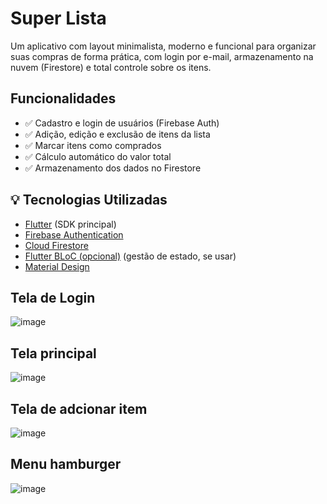 # Super Lista

Um aplicativo com layout minimalista, moderno e funcional para organizar suas compras de forma prática, com login por e-mail, armazenamento na nuvem (Firestore) e total controle sobre os itens.

##  Funcionalidades

- ✅ Cadastro e login de usuários (Firebase Auth)
- ✅ Adição, edição e exclusão de itens da lista
- ✅ Marcar itens como comprados
- ✅ Cálculo automático do valor total
- ✅ Armazenamento dos dados no Firestore

## 💡 Tecnologias Utilizadas

- [Flutter](https://flutter.dev/) (SDK principal)
- [Firebase Authentication](https://firebase.google.com/products/auth)
- [Cloud Firestore](https://firebase.google.com/products/firestore)
- [Flutter BLoC (opcional)](https://bloclibrary.dev/) (gestão de estado, se usar)
- [Material Design](https://m3.material.io/)

## Tela de Login
![image](https://github.com/user-attachments/assets/566544cc-1208-40ca-a892-be1b05873e01)
## Tela principal
![image](https://github.com/user-attachments/assets/89eeaa46-235c-4c81-b2df-6f49134a7e5a)
## Tela de adcionar item
![image](https://github.com/user-attachments/assets/f93ebc69-ba6f-41f2-b8a7-920b04c8cc0d)
## Menu hamburger
![image](https://github.com/user-attachments/assets/2488a09d-f7f4-4814-bf03-dda668638244)
